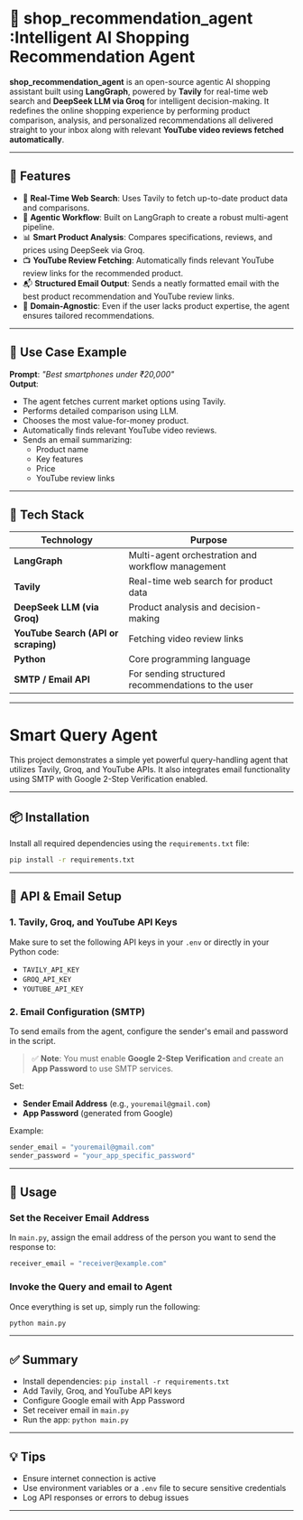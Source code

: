 # 🛒 shop_recommendation_agent :Intelligent AI Shopping Recommendation Agent

**shop_recommendation_agent** is an open-source agentic AI shopping assistant built using **LangGraph**, powered by **Tavily** for real-time web search and **DeepSeek LLM via Groq** for intelligent decision-making. It redefines the online shopping experience by performing product comparison, analysis, and personalized recommendations  all delivered straight to your inbox along with relevant **YouTube video reviews fetched automatically**.

---

## 🚀 Features

- 🔎 **Real-Time Web Search**: Uses Tavily to fetch up-to-date product data and comparisons.
- 🤖 **Agentic Workflow**: Built on LangGraph to create a robust multi-agent pipeline.
- 📊 **Smart Product Analysis**: Compares specifications, reviews, and prices using DeepSeek via Groq.
- 📺 **YouTube Review Fetching**: Automatically finds relevant YouTube review links for the recommended product.
- 📬 **Structured Email Output**: Sends a neatly formatted email with the best product recommendation and YouTube review links.
- 🧠 **Domain-Agnostic**: Even if the user lacks product expertise, the agent ensures tailored recommendations.

---

## 🧠 Use Case Example

**Prompt**: *"Best smartphones under ₹20,000"*  
**Output**:
- The agent fetches current market options using Tavily.
- Performs detailed comparison using LLM.
- Chooses the most value-for-money product.
- Automatically finds relevant YouTube video reviews.
- Sends an email summarizing:
  - Product name
  - Key features
  - Price
  - YouTube review links

---

## 🔧 Tech Stack

| Technology | Purpose |
|------------|---------|
| **LangGraph** | Multi-agent orchestration and workflow management |
| **Tavily** | Real-time web search for product data |
| **DeepSeek LLM (via Groq)** | Product analysis and decision-making |
| **YouTube Search (API or scraping)** | Fetching video review links |
| **Python** | Core programming language |
| **SMTP / Email API** | For sending structured recommendations to the user |

---

# Smart Query Agent

This project demonstrates a simple yet powerful query-handling agent that utilizes Tavily, Groq, and YouTube APIs. It also integrates email functionality using SMTP with Google 2-Step Verification enabled.

---

## 📦 Installation

Install all required dependencies using the `requirements.txt` file:

```bash
pip install -r requirements.txt
```

---

## 🔑 API & Email Setup

### 1. Tavily, Groq, and YouTube API Keys

Make sure to set the following API keys in your `.env` or directly in your Python code:

- `TAVILY_API_KEY`
- `GROQ_API_KEY`
- `YOUTUBE_API_KEY`

### 2. Email Configuration (SMTP)

To send emails from the agent, configure the sender's email and password in the script.

> ✅ **Note**: You must enable **Google 2-Step Verification** and create an **App Password** to use SMTP services.

Set:

- **Sender Email Address** (e.g., `youremail@gmail.com`)
- **App Password** (generated from Google)

Example:
```python
sender_email = "youremail@gmail.com"
sender_password = "your_app_specific_password"
```

---

## 📨 Usage

### Set the Receiver Email Address

In `main.py`, assign the email address of the person you want to send the response to:

```python
receiver_email = "receiver@example.com"
```

### Invoke the Query and email to  Agent

Once everything is set up, simply run the following:

```bash
python main.py
```

---

## ✅ Summary

- Install dependencies: `pip install -r requirements.txt`
- Add Tavily, Groq, and YouTube API keys
- Configure Google email with App Password
- Set receiver email in `main.py`
- Run the app: `python main.py`

---

## 💡 Tips

- Ensure internet connection is active
- Use environment variables or a `.env` file to secure sensitive credentials
- Log API responses or errors to debug issues

---


